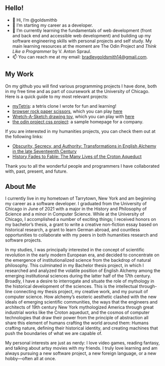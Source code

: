 ## Hello!
- 👋 Hi, I’m @goldsmithb
- 👀 I’m starting my career as a developer.
- 🌱 I’m currently learning the fundamentals of web development (front and back end and accessible web development) and building up my software engineering skills with personal projects and self study. My main learning resources at the moment are The Odin Project and *Think Like a Programmer* by V. Anton Spraul.
- 📫 You can reach me at my email: bradleygoldsmith14@gmail.com.
<!--- 
Visit my personal site to learn more about me, get in touch, or view my resume.
--->

## My Work
On my github you will find various programming projects I have done, both in my free time and as part of coursework at the University of Chicago.
Here is a quick guide to my most relevant projects:
* [myTetris](https://github.com/goldsmithb/myTetris): a tetris clone I wrote for fun and learning!
* [browser rock paper scissors](https://github.com/goldsmithb/rock_paper_scissors), which you can play [here](https://goldsmithb.github.io/rock_paper_scissors/)
* [Wretch-A-Sketch drawing toy](https://github.com/goldsmithb/wretch_a_sketch/), which you can play with [here](https://goldsmithb.github.io/wretch_a_sketch/)
* [the odin project css project](https://github.com/goldsmithb/css-foundations-project): a sample homepage for a company.
<!---
* [personal website](https://github.com/goldsmithb/personal_site): my personal website.
--->
If you are interested in my humanities projects, you can check them out at the following links:
* [Obscurity, Secrecy, and Authority: Transformations in English Alchemy in the late Seventeenth Century](https://drive.google.com/file/d/15mzZ8It20QNKF8VFikTsOEUhPAfj3jjO/view?usp=sharing)
* [History Fades to Fable: The Many Lives of the Croton Aqueduct](https://docs.google.com/document/d/e/2PACX-1vQWaolkK0KckwGnYzIlsUITMRC2Mxtdr5lLWJAGYzcUEj590w7j5q_9CW1yhB0YXQ/pub)

Thank you to all the wonderful people and programmers I have collaborated with, past, present, and future. 

## About Me
I currently live in my hometown of Tarrytown, New York and am beginning my career as a software developer. 
I graduated from the University of Chicago in June of 2021 with a major in the History and Philosophy of Science and a minor in Computer Science. While at the University of Chicago, I accomplished a number of exciting things; I received honors on my bachelor’s thesis, a grant to write a creative non-fiction essay based on historical research, a grant to learn German abroad, and countless opportunities to collaborate with my peers in both humanities research and software projects.

In my studies, I was principally interested in the concept of scientific revolution in the early modern European era, and decided to concentrate on the emergence of institutionalized science from the backdrop of natural philosophy. This culminated in my Bachelor thesis project, in which I researched and analyzed the volatile position of English Alchemy among the emerging institutional sciences during the latter half of the 17th century. Broadly, I have a desire to interrogate and situate the role of mythology in the historical development of the sciences. This is the intellectual through-line connecting my thesis project, my creative work, and my pursuit of computer science. How alchemy’s esoteric aesthetic clashed with the new ideals of emerging scientific communities, the ways that the engineers and architects of 19th century New York mythologized America through great industrial works like the Croton aqueduct, and the cosmos of computer technologies that draw their power from the principle of abstraction all share this element of humans crafting the world around them: Humans crafting nature, defining their historical identity, and creating machines that push the boundaries of what we are capable of.

My personal interests are just as nerdy: I love video games, reading fantasy, and talking about artsy movies with my friends. I truly love learning and am always pursuing a new software project, a new foreign language, or a new hobby—often all at once.

<!---
goldsmithb/goldsmithb is a ✨ special ✨ repository because its `README.md` (this file) appears on your GitHub profile.
You can click the Preview link to take a look at your changes.
--->
